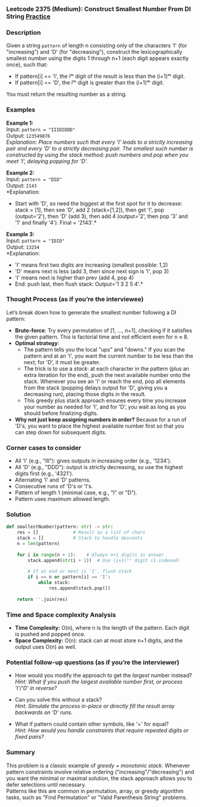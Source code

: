 ### Leetcode 2375 (Medium): Construct Smallest Number From DI String [Practice](https://leetcode.com/problems/construct-smallest-number-from-di-string)

### Description  
Given a string `pattern` of length n consisting only of the characters 'I' (for "increasing") and 'D' (for "decreasing"), construct the lexicographically smallest number using the digits 1 through n+1 (each digit appears exactly once), such that:
- If pattern[i] == 'I', the iᵗʰ digit of the result is less than the (i+1)ᵗʰ digit.
- If pattern[i] == 'D', the iᵗʰ digit is greater than the (i+1)ᵗʰ digit.

You must return the resulting number as a string.

### Examples  

**Example 1:**  
Input: `pattern = "IIIDIDDD"`  
Output: `123549876`  
*Explanation: Place numbers such that every 'I' leads to a strictly increasing pair and every 'D' to a strictly decreasing pair. The smallest such number is constructed by using the stack method: push numbers and pop when you meet 'I', delaying popping for 'D'.*  

**Example 2:**  
Input: `pattern = "DID"`  
Output: `2143`  
*Explanation:  
- Start with 'D', so need the biggest at the first spot for it to decrease: stack = [1], then see 'D', add 2 (stack=[1,2]), then get 'I', pop (output='2'), then 'D' (add 3), then add 4 (output='2', then pop '3' and '1' and finally '4'). Final = '2143'.*  

**Example 3:**  
Input: `pattern = "IDID"`  
Output: `13254`  
*Explanation:  
- 'I' means first two digits are increasing (smallest possible: 1,2)
- 'D' means next is less (add 3, then since next sign is 'I', pop 3)
- 'I' means next is higher than prev (add 4, pop 4)
- End: push last, then flush stack: Output='1 3 2 5 4'.*  

### Thought Process (as if you’re the interviewee)  
Let’s break down how to generate the smallest number following a DI pattern:
- **Brute-force**: Try every permutation of [1, ..., n+1], checking if it satisfies the given pattern. This is factorial time and not efficient even for n ≈ 8.
- **Optimal strategy**:
    - The pattern tells you the local "ups" and "downs." If you scan the pattern and at an 'I', you want the current number to be less than the next; for 'D', it must be greater.
    - The trick is to use a *stack*: at each character in the pattern (plus an extra iteration for the end), push the next available number onto the stack. Whenever you see an 'I' or reach the end, pop all elements from the stack (popping delays output for 'D', giving you a decreasing run), placing those digits in the result.
    - This greedy plus stack approach ensures every time you increase your number as needed for 'I', and for 'D', you wait as long as you should before finalizing digits.
- **Why not just keep assigning numbers in order?** Because for a run of 'D's, you want to place the highest available number first so that you can step down for subsequent digits.

### Corner cases to consider  
- All 'I' (e.g., "III"): gives outputs in increasing order (e.g., '1234').
- All 'D' (e.g., "DDD"): output is strictly decreasing, so use the highest digits first (e.g., '4321').
- Alternating 'I' and 'D' patterns.
- Consecutive runs of 'D's or 'I's.
- Pattern of length 1 (minimal case, e.g., "I" or "D").
- Pattern uses maximum allowed length.

### Solution

```python
def smallestNumber(pattern: str) -> str:
    res = []             # Result as a list of chars
    stack = []           # Stack to handle descents
    n = len(pattern)
    
    for i in range(n + 1):    # Always n+1 digits in answer
        stack.append(str(i + 1))  # Use (i+1)ᵗʰ digit (1-indexed)
        
        # If at end or next is 'I', flush stack
        if i == n or pattern[i] == 'I':
            while stack:
                res.append(stack.pop())
                
    return ''.join(res)
```

### Time and Space complexity Analysis  

- **Time Complexity:** O(n), where n is the length of the pattern. Each digit is pushed and popped once.
- **Space Complexity:** O(n): stack can at most store n+1 digits, and the output uses O(n) as well.

### Potential follow-up questions (as if you’re the interviewer)  

- How would you modify the approach to get the *largest* number instead?  
  *Hint: What if you push the largest available number first, or process 'I'/'D' in reverse?*

- Can you solve this without a stack?  
  *Hint: Simulate the process in-place or directly fill the result array backwards on 'D' runs.*

- What if pattern could contain other symbols, like '=' for equal?  
  *Hint: How would you handle constraints that require repeated digits or fixed pairs?*

### Summary
This problem is a classic example of *greedy + monotonic stack*. Whenever pattern constraints involve relative ordering ("increasing"/"decreasing") and you want the minimal or maximal solution, the stack approach allows you to defer selections until necessary.  
Patterns like this are common in permutation, array, or greedy algorithm tasks, such as "Find Permutation" or "Valid Parenthesis String" problems.